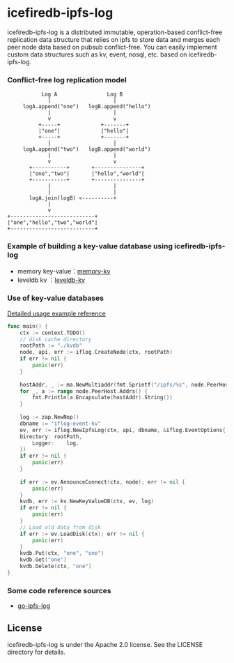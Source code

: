 # icefiredb-ipfs-log

icefiredb-ipfs-log is a distributed immutable, operation-based conflict-free replication data structure that relies on ipfs to store data and merges each peer node data based on pubsub conflict-free.
You can easily implement custom data structures such as kv, event, nosql, etc. based on icefiredb-ipfs-log.

### Conflict-free log replication model
```shell
           Log A                Log B
             |                    |
     logA.append("one")   logB.append("hello")
             |                    |
             v                    v
          +-----+             +-------+
          |"one"|             |"hello"|
          +-----+             +-------+
             |                    |
     logA.append("two")   logB.append("world")
             |                    |
             v                    v
       +-----------+       +---------------+
       |"one","two"|       |"hello","world"|
       +-----------+       +---------------+
             |                    |
             |                    |
       logA.join(logB) <----------+
             |
             v
+---------------------------+
|"one","hello","two","world"|
+---------------------------+
```

### Example of building a key-value database using icefiredb-ipfs-log
- memory key-value：[memory-kv](./stores/kv/db.go)
- leveldb kv      ：[leveldb-kv](./stores/levelkv/db.go)

### Use of key-value databases
[Detailed usage example reference](./example)
```go
func main() {
    ctx := context.TODO()
    // disk cache directory
    rootPath := "./kvdb"
    node, api, err := iflog.CreateNode(ctx, rootPath)
    if err != nil {
        panic(err)
    }
	
    hostAddr, _ := ma.NewMultiaddr(fmt.Sprintf("/ipfs/%s", node.PeerHost.ID().Pretty()))
    for _, a := range node.PeerHost.Addrs() {
        fmt.Println(a.Encapsulate(hostAddr).String())
    }
    
    log := zap.NewNop()
	dbname := "iflog-event-kv"
    ev, err := iflog.NewIpfsLog(ctx, api, dbname, &iflog.EventOptions{
    Directory: rootPath,
        Logger:    log,
    })
    if err != nil {
        panic(err)
    }
	
    if err := ev.AnnounceConnect(ctx, node); err != nil {
        panic(err)
    }
    kvdb, err := kv.NewKeyValueDB(ctx, ev, log)
    if err != nil {
        panic(err)
    }
    // Load old data from disk
    if err := ev.LoadDisk(ctx); err != nil {
        panic(err)
    }
    kvdb.Put(ctx, "one", "one")
    kvdb.Get("one")
    kvdb.Delete(ctx, "one")
}
```

### Some code reference sources
- [go-ipfs-log](https://github.com/berty/go-ipfs-log)

## License
icefiredb-ipfs-log is under the Apache 2.0 license. See the LICENSE directory for details.